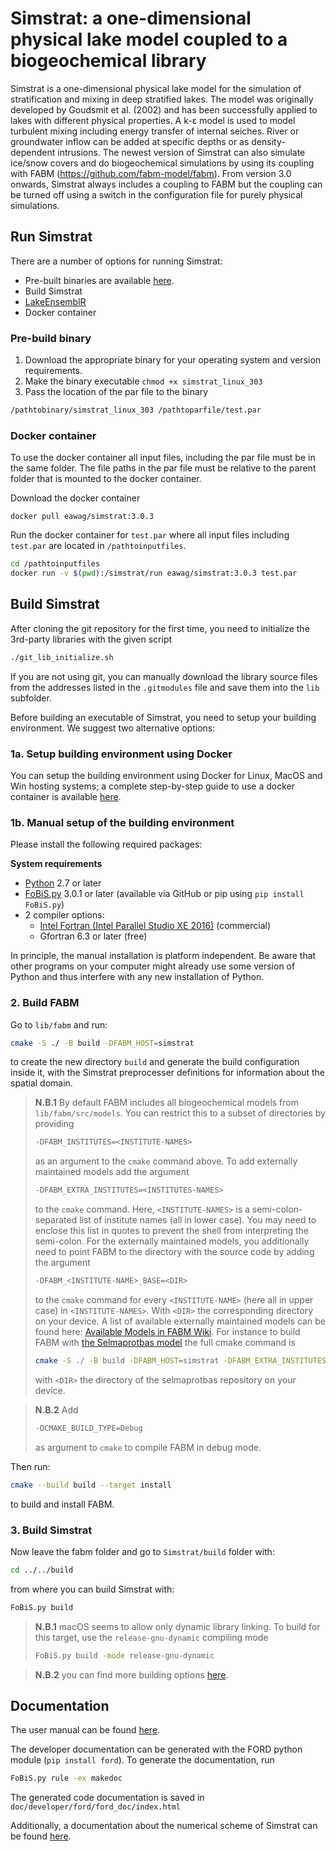 # Simstrat: a one-dimensional physical lake model coupled to a biogeochemical library

Simstrat is a one-dimensional physical lake model for the simulation of stratification and mixing in deep stratified lakes. The model was originally developed by Goudsmit et al. (2002) and has been successfully applied to lakes with different physical properties. A k-ε model is used to model turbulent mixing including energy transfer of internal seiches. River or groundwater inflow can be added at specific depths or as density-dependent intrusions. The newest version of Simstrat can also simulate ice/snow covers and do biogeochemical simulations by using its coupling with FABM (https://github.com/fabm-model/fabm). From version 3.0 onwards, Simstrat always includes a coupling to FABM but the coupling can be turned off using a switch in the configuration file for purely physical simulations.

## Run Simstrat

There are a number of options for running Simstrat: 

- Pre-built binaries are available [here](https://github.com/Eawag-AppliedSystemAnalysis/Simstrat/releases).
- Build Simstrat
- [LakeEnsemblR](https://github.com/aemon-j/LakeEnsemblR)
- Docker container

### Pre-build binary

1. Download the appropriate binary for your operating system and version requirements.
2. Make the binary executable `chmod +x simstrat_linux_303`
3. Pass the location of the par file to the binary
~~~bash
/pathtobinary/simstrat_linux_303 /pathtoparfile/test.par
~~~

### Docker container

To use the docker container all input files, including the par file must be in the same folder. The file paths in the 
par file must be relative to the parent folder that is mounted to the docker container.

Download the docker container

`docker pull eawag/simstrat:3.0.3`

Run the docker container for `test.par` where all input files including `test.par` are located in `/pathtoinputfiles`.
```bash
cd /pathtoinputfiles
docker run -v $(pwd):/simstrat/run eawag/simstrat:3.0.3 test.par
```


## Build Simstrat
After cloning the git repository for the first time,  you need to initialize the 3rd-party libraries with the given script
~~~bash
./git_lib_initialize.sh
~~~
If you are not using git, you can manually download the library source files from the addresses listed in the `.gitmodules` file and save them into the `lib` subfolder.


Before building an executable of Simstrat, you need to setup your building environment. We suggest two alternative options:

### 1a. Setup building environment using Docker
You can setup the building environment using Docker for Linux, MacOS and Win hosting systems; a complete step-by-step guide to use a docker container is available
[here](misc/docker_build_env).


### 1b. Manual setup of the building environment
Please install the following required packages:

**System requirements**

- [Python](https://www.python.org/) 2.7 or later
- [FoBiS.py](https://github.com/szaghi/FoBiS) 3.0.1 or later (available via GitHub or pip using `pip install FoBiS.py`)
- 2 compiler options:
    - [Intel Fortran (Intel Parallel Studio XE 2016)](https://software.intel.com/en-us/parallel-studio-xe/choose-download) (commercial)
    - Gfortran 6.3 or later (free)

In principle, the manual installation is platform independent. Be aware that other programs on your computer might already use some version of Python and thus interfere with any new installation of Python.

### 2. Build FABM

Go to `lib/fabm` and run:

~~~bash
cmake -S ./ -B build -DFABM_HOST=simstrat
~~~

to create the new directory `build` and generate the build configuration inside it, with the Simstrat preprocesser definitions for information about the spatial domain.

> **N.B.1** By default FABM includes all biogeochemical models from `lib/fabm/src/models`. You can restrict this to a subset of directories by providing  
> ~~~bash
> -DFABM_INSTITUTES=<INSTITUTE-NAMES>
> ~~~  
> as an argument to the `cmake` command above. To add externally maintained models add the argument  
> ~~~bash
> -DFABM_EXTRA_INSTITUTES=<INSTITUTES-NAMES>
> ~~~  
> to the `cmake` command. Here, `<INSTITUTE-NAMES>` is a semi-colon-separated list of institute names (all in lower case). You may need to enclose this list in quotes to prevent the shell from interpreting the semi-colon. For the externally maintained models, you additionally need to point FABM to the directory with the source code by adding the argument  
> ~~~bash
> -DFABM_<INSTITUTE-NAME>_BASE=<DIR>
> ~~~  
> to the `cmake` command for every `<INSTITUTE-NAME>` (here all in upper case) in `<INSTITUTE-NAMES>`. With `<DIR>` the corresponding directory on your device. A list of available externally maintained models can be found here: [Available Models in FABM Wiki](https://github.com/fabm-model/fabm/wiki/Biogeochemical-models-in-FABM#available-models). For instance to build FABM with [the Selmaprotbas model](https://github.com/jorritmesman/Selmaprotbas) the full cmake command is
> ~~~bash
> cmake -S ./ -B build -DFABM_HOST=simstrat -DFABM_EXTRA_INSTITUTES=selmaprotbas -DFABM_SELMAPROTBAS_BASE=<DIR>
> ~~~ 
> with `<DIR>` the directory of the selmaprotbas repository on your device.

> **N.B.2** Add  
> ~~~bash
> -DCMAKE_BUILD_TYPE=Debug
> ~~~  
> as argument to `cmake` to compile FABM in debug mode.

Then run:

~~~bash
cmake --build build --target install
~~~

to build and install FABM.

### 3. Build Simstrat

Now leave the fabm folder and go to `Simstrat/build` folder with:
~~~bash
cd ../../build
~~~

from where you can build Simstrat with:

~~~bash
FoBiS.py build
~~~

> **N.B.1** macOS seems to allow only dynamic library linking. To build for this target, use the `release-gnu-dynamic` compiling mode  
> ~~~bash
> FoBiS.py build -mode release-gnu-dynamic
> ~~~

> **N.B.2** you can find more building options [here](build).




## Documentation

The user manual can be found [here](doc).

The developer documentation can be generated with the FORD python module (`pip install ford`).
To generate the documentation, run

~~~bash
FoBiS.py rule -ex makedoc
~~~

The generated code documentation is saved in `doc/developer/ford/ford_doc/index.html`

Additionally, a documentation about the numerical scheme of Simstrat can be found [here](doc/developer/dev_manual).
